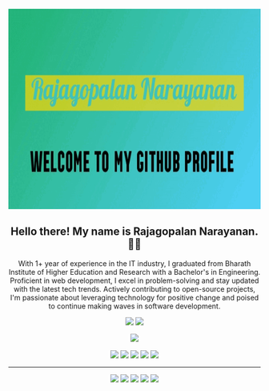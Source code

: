 <p align="center">
 <img  width="800" height="400" src="https://github.com/rajagopalannarayanan/rajagopalannarayanan/blob/main/rishi.gif">
</p>
<h2 align="center">Hello there! My name is Rajagopalan Narayanan. 👋🤓</h2>
<p align="center">With 1+ year of experience in the IT industry, I graduated from Bharath Institute of Higher Education and Research with a Bachelor's in Engineering. Proficient in web development, I excel in problem-solving and stay updated with the latest tech trends. Actively contributing to open-source projects, I'm passionate about leveraging technology for positive change and poised to continue making waves in software development.
</p>

<p align="center"><a href="https://www.linkedin.com/in/raja1888/"><img src="https://img.shields.io/badge/linkedin-%230077B5.svg?&style=for-the-badge&logo=linkedin&logoColor=white" height=25></a> <a href="https://www.instagram.com/rajagopalan_narayanan?igsh=Y2VzM294bm1iMmps"><img src="https://img.shields.io/badge/instagram-%23E4405F.svg?&style=for-the-badge&logo=instagram&logoColor=white" height=25></a> 
</p>

<p align=center>
  <a href="https://github.com/Terabyte17">
    <img src="https://badges.pufler.dev/visits/Terabyte17/Terabyte17?style=flat-square&color=black&logo=github">
   

  </a>
</p>
<p align="center">
</p>
<p align="center">
<img src="https://img.shields.io/badge/Web Development-blue"> <img src="https://img.shields.io/badge/Mobile App Development-green"> <img src="https://img.shields.io/badge/Database Management-orange"> <img src="https://img.shields.io/badge/Algorithms and Data Structures-red"> <img src="https://img.shields.io/badge/Coding Challenges-yellow"> 
</p>

<hr>
<p align="center">
<img src="https://img.shields.io/badge/HTML5-%23E34F26.svg?&style=for-the-badge&logo=html5&logoColor=white"/> 
<img src="https://img.shields.io/badge/CSS3-%231572B6.svg?&style=for-the-badge&logo=css3&logoColor=white"/> 
<img src="https://img.shields.io/badge/JavaScript-%23323330.svg?&style=for-the-badge&logo=javascript&logoColor=%23F7DF1E"/> 
<img src="https://img.shields.io/badge/ASP.NET-%23121011.svg?&style=for-the-badge&logo=.net&logoColor=white"/> 
<img src="https://img.shields.io/badge/WordPress-%23121011.svg?&style=for-the-badge&logo=wordpress&logoColor=white"/>
</p>


